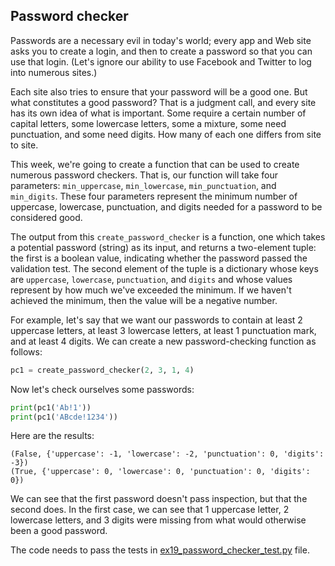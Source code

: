 ## Password checker

Passwords are a necessary evil in today's world; every app and Web site asks you to create a login, and then to create a password so that you can use that login. (Let's ignore our ability to use Facebook and Twitter to log into numerous sites.)

Each site also tries to ensure that your password will be a good one. But what constitutes a good password? That is a judgment call, and every site has its own idea of what is important. Some require a certain number of capital letters, some lowercase letters, some a mixture, some need punctuation, and some need digits. How many of each one differs from site to site.

This week, we're going to create a function that can be used to create numerous password checkers. That is, our function will take four parameters: `min_uppercase`, `min_lowercase`, `min_punctuation`, and `min_digits`. These four parameters represent the minimum number of uppercase, lowercase, punctuation, and digits needed for a password to be considered good.

The output from this `create_password_checker` is a function, one which takes a potential password (string) as its input, and returns a two-element tuple: the first is a boolean value, indicating whether the password passed the validation test. The second element of the tuple is a dictionary whose keys are `uppercase`, `lowercase`, `punctuation`, and `digits` and whose values represent by how much we've exceeded the minimum. If we haven't achieved the minimum, then the value will be a negative number.

For example, let's say that we want our passwords to contain at least 2 uppercase letters, at least 3 lowercase letters, at least 1 punctuation mark, and at least 4 digits. We can create a new password-checking function as follows:

```python
pc1 = create_password_checker(2, 3, 1, 4)
```

Now let's check ourselves some passwords:

```python
print(pc1('Ab!1'))
print(pc1('ABcde!1234'))
```

Here are the results:

```
(False, {'uppercase': -1, 'lowercase': -2, 'punctuation': 0, 'digits': -3})
(True, {'uppercase': 0, 'lowercase': 0, 'punctuation': 0, 'digits': 0})
```

We can see that the first password doesn't pass inspection, but that the second does. In the first case, we can see that 1 uppercase letter, 2 lowercase letters, and 3 digits were missing from what would otherwise been a good password.

The code needs to pass the tests in [ex19_password_checker_test.py](ex19_password_checker_test.py) file.
